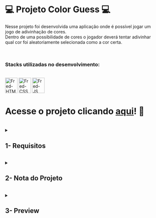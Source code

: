 # :computer: Projeto Color Guess :computer:

Nesse projeto foi desenvolvida uma aplicação onde é possível jogar um jogo de adivinhação de cores.
<br />
Dentro de uma possibilidade de cores o jogador deverá tentar adivinhar qual cor foi aleatoriamente selecionada como a cor certa.

<br />

### Stacks utilizadas no desenvolvimento:
<div style="display: inline_block"><br>
  <img alt="Fred-HTML" height="50" width="40" src="https://cdn.jsdelivr.net/gh/devicons/devicon/icons/html5/html5-original.svg" />
  <img alt="Fred-CSS" height="50" width="40" src="https://cdn.jsdelivr.net/gh/devicons/devicon/icons/css3/css3-original.svg" />
  <img alt="Fred-JS" height="50" width="40" src="https://cdn.jsdelivr.net/gh/devicons/devicon/icons/javascript/javascript-original.svg" />
</div>


# Acesse o projeto clicando [aqui](https://fredericotp.github.io/trybe-bonus-project-color-guess/)! :green_heart:

<br />

<details>
<summary>
  
## 1- Requisitos
  
</summary>
 
### 1 - Adicione no seu site um título com o nome do seu jogo

### 2 - Adicione um texto com o código RGB a ser adivinhado

### 3 - Adicione à página opções de cores para serem adivinhadas

### 4 - Adicione cores aos círculos, que devem ser geradas dinamicamente

### 5 - Ao clicar em um círculo colorido, deve ser mostrado um texto indicando se está correto

### 6 - Crie um botão para iniciar/reiniciar o jogo

## Requisito Bônus

### 7 - Crie um placar que incremente 3 pontos para cada acerto no jogo

</details>
<br />

<details>
<summary>

## 2- Nota do Projeto

</summary>

## 100% :heavy_check_mark:

![Project-Bonus-Color-Guess-Grade](https://github.com/FredericoTP/trybe-bonus-project-color-guess/blob/main/images/color-guess-grade.png?raw=true)

</details>
<br />

<details>
<summary>

## 3- Preview

</summary>

![Project-Bonus-Color-Guess-Preview](https://github.com/FredericoTP/trybe-bonus-project-color-guess/blob/main/images/color-guess-preview.png?raw=true)

</details>
